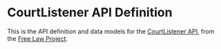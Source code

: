 CourtListener API Definition
=============================

This is the API definition and data models for the [CourtListener API](https://www.courtlistener.com/api/), from the [Free Law Project](http://freelawproject.org/).

